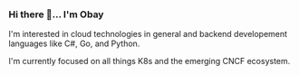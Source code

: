 ### Hi there 👋... I'm Obay

I'm interested in cloud technologies in general and backend developement languages like C#, Go, and Python.

I'm currently focused on all things K8s and the emerging CNCF ecosystem.
